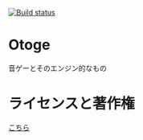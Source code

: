 [![Build status](https://ci.appveyor.com/api/projects/status/1n69hwlxixbyx29b/branch/master?svg=true)](https://ci.appveyor.com/project/NoixChou/otoge/branch/master)
# Otoge
音ゲーとそのエンジン的なもの

# ライセンスと著作権
[こちら](LICENSE.md)
